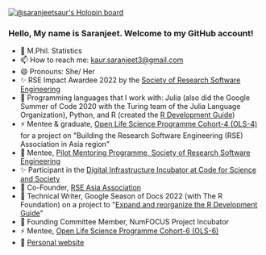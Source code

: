 [![@saranjeetsaur's Holopin board](https://holopin.io/api/user/board?user=saranjeetkaur)](https://www.holopin.io/@saranjeetkaur)


### Hello, My name is Saranjeet. Welcome to my GitHub account!

<!--
**SaranjeetKaur/SaranjeetKaur** is a ✨ _special_ ✨ repository because its `README.md` (this file) appears on your GitHub profile.

Here are some ideas to get you started:
- 🌱 I’m currently learning ...
- 👯 I’m looking to collaborate on ...
- 🤔 I’m looking for help with ...
- 💬 Ask me about ...
- ⚡ Fun fact: ...
-->

- 🔭 M.Phil. Statistics
- 📫 How to reach me: kaur.saranjeet3@gmail.com
- 😄 Pronouns: She/ Her
- ✨ RSE Impact Awardee 2022 by the [Society of Research Software Engineering](https://society-rse.org/)
- 🌱 Programming languages that I work with: Julia (also did the Google Summer of Code 2020 with the Turing team of the Julia Language Organization), Python, and R (created the [R Development Guide](https://contributor.r-project.org/rdevguide/))
- ⚡ Mentee & graduate, [Open Life Science Programme Cohort-4 (OLS-4)](https://openlifesci.org/ols-4/projects-participants/) for a project on "Building the Research Software Engineering (RSE) Association in Asia region"
- 🌟 Mentee, [Pilot Mentoring Programme, Society of Research Software Engineering](https://society-rse.org/events/pilot-mentoring-programme/)
- ✨ Participant in the [Digital Infrastructure Incubator at Code for Science and Society](https://incubator.codeforscience.org/)
- 🌻 Co-Founder, [RSE Asia Association](https://github.com/rse-asia)
- 💮 Technical Writer, Google Season of Docs 2022 (with The R Foundation) on a project to "[Expand and reorganize the R Development Guide](https://github.com/rstats-gsod/gsod2022/wiki/GSOD-2022-Proposal)"
- 🍁 Founding Committee Member, NumFOCUS Project Incubator
- ⚡ Mentee, [Open Life Science Programme Cohort-6 (OLS-6)](https://openlifesci.org/ols-6/projects-participants/)
- 💬 [Personal website](https://saranjeetkaur.github.io/About-Me/)

